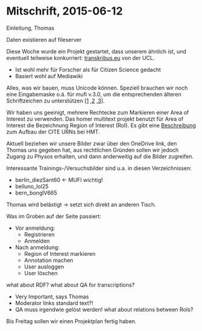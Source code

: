 Mitschrift, 2015-06-12
===

Einleitung, Thomas

Daten existieren auf fileserver

Diese Woche wurde ein Projekt gestartet, dass unserem ähnlich ist,
und eventuell teilweise konkurriert:
[transkribus.eu](https://transkribus.eu/Transkribus/) von der UCL.
* Ist wohl mehr für Forscher als für Citizen Science gedacht
* Basiert wohl auf Mediawiki

Alles, was wir bauen, muss Unicode können.
Speziell brauchen wir noch eine Eingabemaske o.ä. für mufi v.3.0,
um die entsprechenden älteren Schriftzeichen zu unterstützen
[[1](http://folk.uib.no/hnooh/mufi/)
,[2](http://folk.uib.no/hnooh/mufi/proposals/index.html)
,[3](http://abdn.ac.uk/skaldic/db.php?table=mufi_char&if=mufi&char=S)].

Wir haben uns geeinigt, mehrere Rechtecke zum Markieren einer Area of Interest zu verwenden.
Das homer multitext projekt benutzt für Area of Interest die Bezeichnung Region of Interest (RoI).
Es gibt eine [Beschreibung](http://www.homermultitext.org/hmt-doc/cite/extensions/imgroi.html) zum Aufbau
der CITE URNs bei HMT.

Aktuell beziehen wir unsere Bilder zwar über den OneDrive link,
den Thomas uns gegeben hat, aus rechtlichen Gründen sollen wir jedoch Zugang zu Physos erhalten,
und dann anderweitig auf die Bilder zugreifen.

Interessante Trainings-/Versuchsbilder sind u.a. in diesen Verzeichnissen:
* berlin_diezSant60 <- MUFI wichtig!
* belluno_lol25
* bern_bonglV665

Thomas wird belästigt -> setzt sich direkt an anderen Tisch.

Was im Groben auf der Seite passiert:
* Vor anmeldung:
    * Registrieren
    * Anmelden
* Nach anmeldung:
    * Region of Interest markieren
    * Annotation machen
    * User ausloggen
    * User löschen

what about RDF?
what about QA for transcriptions?
* Very Important, says Thomas
* Moderator links standard text?!
* QA muss irgendwie gelöst werden!
what about relations between RoIs?

Bis Freitag sollen wir einen Projektplan fertig haben.
